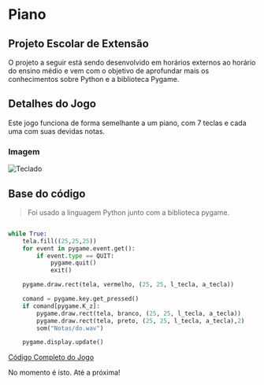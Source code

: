 # Piano

## Projeto Escolar de Extensão

O projeto a seguir está sendo desenvolvido em horários externos ao horário do ensino médio e vem com o objetivo de aprofundar mais os conhecimentos sobre Python e a biblioteca Pygame. 

## Detalhes do Jogo

Este jogo funciona de forma semelhante a um piano, com 7 teclas e cada uma com suas devidas notas.

### Imagem

![Teclado](https://pt.dreamstime.com/imagem-de-stock-piano-colorido-arco-%C3%ADris-image13157551)

## Base do código

> Foi usado a linguagem Python junto com a biblioteca pygame.

~~~~python

while True:
    tela.fill((25,25,25))
    for event in pygame.event.get():
        if event.type == QUIT:
            pygame.quit()
            exit()

    pygame.draw.rect(tela, vermelho, (25, 25, l_tecla, a_tecla))

    comand = pygame.key.get_pressed()
    if comand[pygame.K_z]:
        pygame.draw.rect(tela, branco, (25, 25, l_tecla, a_tecla))
        pygame.draw.rect(tela, preto, (25, 25, l_tecla, a_tecla),2)
        som("Notas/do.wav")

    pygame.display.update()
~~~~

[Código Completo do Jogo](piano.py)

No momento é isto.
Até a próxima!